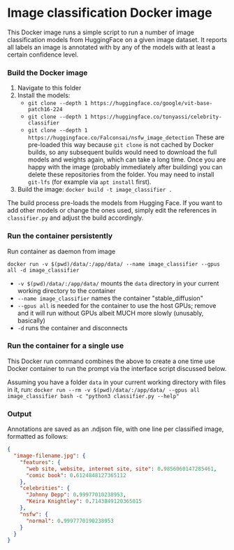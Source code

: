 # Image classification Docker image

This Docker image runs a simple script to run a number of image classification models from HuggingFace on a given image
dataset. It reports all labels an image is annotated with by any of the models with at least a certain confidence level.

### Build the Docker image
1. Navigate to this folder
2. Install the models:
   - `git clone --depth 1 https://huggingface.co/google/vit-base-patch16-224`
   - `git clone --depth 1 https://huggingface.co/tonyassi/celebrity-classifier`
   - `git clone --depth 1 https://huggingface.co/Falconsai/nsfw_image_detection`
   These are pre-loaded this way because `git clone` is not cached by Docker builds, so any subsequent builds would need
   to download the full models and weights again, which can take a long time. Once you are happy with the image 
   (probably immediately after building) you can delete these repositories from the folder. You may need to install 
   `git-lfs` (for example via `apt install` first).
3. Build the image: `docker build -t image_classifier .` 

The build process pre-loads the models from Hugging Face. If you want to add other models or change the ones used, 
simply edit the references in `classifier.py` and adjust the build accordingly.

### Run the container persistently 
Run container as daemon from image

`docker run -v $(pwd)/data/:/app/data/ --name image_classifier --gpus all -d image_classifier`
-  `-v $(pwd)/data/:/app/data/` mounts the `data` directory in your current working directory to the container
- `--name image_classifier` names the container "stable_diffusion"
- `--gpus all` is needed for the container to use the host GPUs; remove and it will run without GPUs albeit MUCH more 
  slowly (unusably, basically)
- `-d` runs the container and disconnects

### Run the container for a single use
This Docker run command combines the above to create a one time use Docker container to run the prompt via the interface
script discussed below.

Assuming you have a folder `data` in your current working directory with files in it, run:
`docker run --rm -v $(pwd)/data/:/app/data/ --gpus all image_classifier bash -c "python3 classifier.py --help"`

### Output
Annotations are saved as an .ndjson file, with one line per classified image, formatted as follows:

```json
{
  "image-filename.jpg": {
    "features": {
      "web site, website, internet site, site": 0.9856060147285461,
      "comic book": 0.6124848127365112
    },
    "celebrities": {
      "Johnny Depp": 0.99977010238953,
      "Keira Knightley": 0.7143849120365015
    },
    "nsfw": {
      "normal": 0.9997770190238953
    }
  }
}
```
